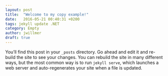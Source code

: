 ```yaml
---
layout: post
title:  "Welcome to my copy example!"
date:   2016-05-21 00:40:31 +0200
tags: jekyll update .NET
category: Empty
author: jwillmer
draft: true
---
```

You’ll find this post in your `_posts` directory. Go ahead and edit it and re-build the site to see your changes. You can rebuild the site in many different ways, but the most common way is to run `jekyll serve`, which launches a web server and auto-regenerates your site when a file is updated.